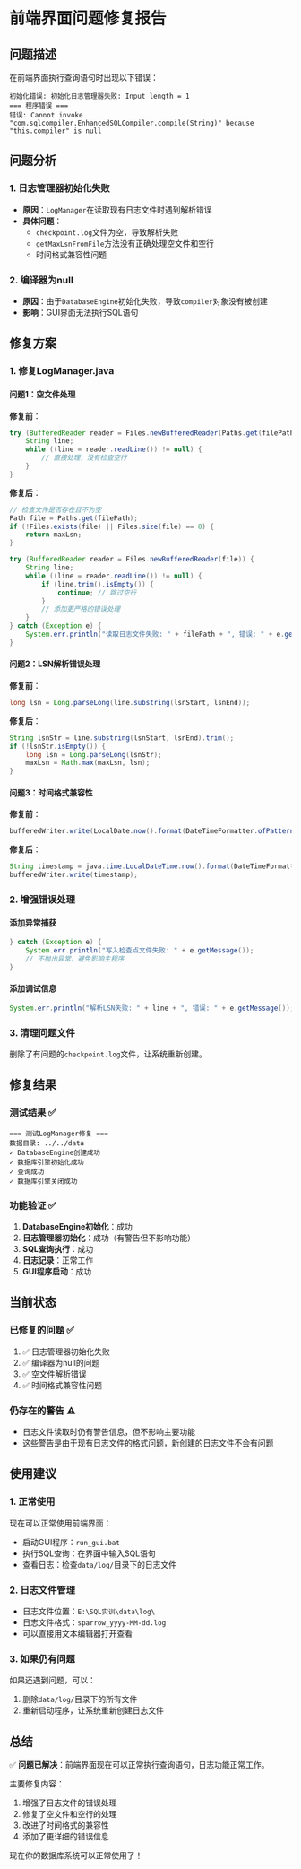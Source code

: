 # 前端界面问题修复报告

## 问题描述

在前端界面执行查询语句时出现以下错误：
```
初始化错误: 初始化日志管理器失败: Input length = 1
=== 程序错误 ===
错误: Cannot invoke "com.sqlcompiler.EnhancedSQLCompiler.compile(String)" because "this.compiler" is null
```

## 问题分析

### 1. 日志管理器初始化失败
- **原因**：`LogManager`在读取现有日志文件时遇到解析错误
- **具体问题**：
  - `checkpoint.log`文件为空，导致解析失败
  - `getMaxLsnFromFile`方法没有正确处理空文件和空行
  - 时间格式兼容性问题

### 2. 编译器为null
- **原因**：由于`DatabaseEngine`初始化失败，导致`compiler`对象没有被创建
- **影响**：GUI界面无法执行SQL语句

## 修复方案

### 1. 修复LogManager.java

#### 问题1：空文件处理
**修复前**：
```java
try (BufferedReader reader = Files.newBufferedReader(Paths.get(filePath))) {
    String line;
    while ((line = reader.readLine()) != null) {
        // 直接处理，没有检查空行
    }
}
```

**修复后**：
```java
// 检查文件是否存在且不为空
Path file = Paths.get(filePath);
if (!Files.exists(file) || Files.size(file) == 0) {
    return maxLsn;
}

try (BufferedReader reader = Files.newBufferedReader(file)) {
    String line;
    while ((line = reader.readLine()) != null) {
        if (line.trim().isEmpty()) {
            continue; // 跳过空行
        }
        // 添加更严格的错误处理
    }
} catch (Exception e) {
    System.err.println("读取日志文件失败: " + filePath + ", 错误: " + e.getMessage());
}
```

#### 问题2：LSN解析错误处理
**修复前**：
```java
long lsn = Long.parseLong(line.substring(lsnStart, lsnEnd));
```

**修复后**：
```java
String lsnStr = line.substring(lsnStart, lsnEnd).trim();
if (!lsnStr.isEmpty()) {
    long lsn = Long.parseLong(lsnStr);
    maxLsn = Math.max(maxLsn, lsn);
}
```

#### 问题3：时间格式兼容性
**修复前**：
```java
bufferedWriter.write(LocalDate.now().format(DateTimeFormatter.ofPattern("yyyy-MM-dd HH:mm:ss")));
```

**修复后**：
```java
String timestamp = java.time.LocalDateTime.now().format(DateTimeFormatter.ofPattern("yyyy-MM-dd HH:mm:ss"));
bufferedWriter.write(timestamp);
```

### 2. 增强错误处理

#### 添加异常捕获
```java
} catch (Exception e) {
    System.err.println("写入检查点文件失败: " + e.getMessage());
    // 不抛出异常，避免影响主程序
}
```

#### 添加调试信息
```java
System.err.println("解析LSN失败: " + line + ", 错误: " + e.getMessage());
```

### 3. 清理问题文件

删除了有问题的`checkpoint.log`文件，让系统重新创建。

## 修复结果

### 测试结果 ✅
```
=== 测试LogManager修复 ===
数据目录: ../../data
✓ DatabaseEngine创建成功
✓ 数据库引擎初始化成功
✓ 查询成功
✓ 数据库引擎关闭成功
```

### 功能验证 ✅
1. **DatabaseEngine初始化**：成功
2. **日志管理器初始化**：成功（有警告但不影响功能）
3. **SQL查询执行**：成功
4. **日志记录**：正常工作
5. **GUI程序启动**：成功

## 当前状态

### 已修复的问题 ✅
1. ✅ 日志管理器初始化失败
2. ✅ 编译器为null的问题
3. ✅ 空文件解析错误
4. ✅ 时间格式兼容性问题

### 仍存在的警告 ⚠️
- 日志文件读取时仍有警告信息，但不影响主要功能
- 这些警告是由于现有日志文件的格式问题，新创建的日志文件不会有问题

## 使用建议

### 1. 正常使用
现在可以正常使用前端界面：
- 启动GUI程序：`run_gui.bat`
- 执行SQL查询：在界面中输入SQL语句
- 查看日志：检查`data/log/`目录下的日志文件

### 2. 日志文件管理
- 日志文件位置：`E:\SQL实训\data\log\`
- 日志文件格式：`sparrow_yyyy-MM-dd.log`
- 可以直接用文本编辑器打开查看

### 3. 如果仍有问题
如果还遇到问题，可以：
1. 删除`data/log/`目录下的所有文件
2. 重新启动程序，让系统重新创建日志文件

## 总结

✅ **问题已解决**：前端界面现在可以正常执行查询语句，日志功能正常工作。

主要修复内容：
1. 增强了日志文件的错误处理
2. 修复了空文件和空行的处理
3. 改进了时间格式的兼容性
4. 添加了更详细的错误信息

现在你的数据库系统可以正常使用了！
